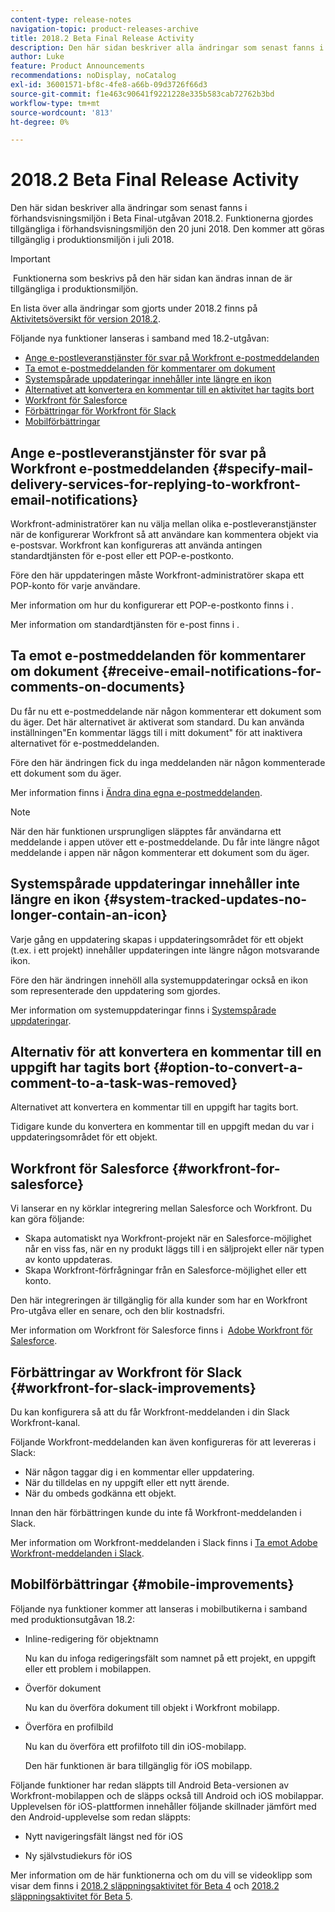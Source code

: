 ```yaml
---
content-type: release-notes
navigation-topic: product-releases-archive
title: 2018.2 Beta Final Release Activity
description: Den här sidan beskriver alla ändringar som senast fanns i förhandsvisningsmiljön i Beta Final-utgåvan 2018.2. Funktionerna gjordes tillgängliga i förhandsvisningsmiljön den 20 juni 2018. Den kommer att göras tillgänglig i produktionsmiljön i juli 2018.
author: Luke
feature: Product Announcements
recommendations: noDisplay, noCatalog
exl-id: 36001571-bf8c-4fe8-a66b-09d3726f66d3
source-git-commit: f1e463c90641f9221228e335b583cab72762b3bd
workflow-type: tm+mt
source-wordcount: '813'
ht-degree: 0%

---
```


# 2018.2 Beta Final Release Activity

Den här sidan beskriver alla ändringar som senast fanns i förhandsvisningsmiljön i Beta Final-utgåvan 2018.2. Funktionerna gjordes tillgängliga i förhandsvisningsmiljön den 20 juni 2018. Den kommer att göras tillgänglig i produktionsmiljön i juli 2018.

>[!IMPORTANT]
>
> Funktionerna som beskrivs på den här sidan kan ändras innan de är tillgängliga i produktionsmiljön.

En lista över alla ändringar som gjorts under 2018.2 finns på  [Aktivitetsöversikt för version 2018.2](../../../../product-announcements/product-releases/quarterly-release-archive/2018.2-release-activity/2018-2-release-activity-overview.md).

Följande nya funktioner lanseras i samband med 18.2-utgåvan:

* [Ange e-postleveranstjänster för svar på Workfront e-postmeddelanden](#specify-mail-delivery-services-for-replying-to-workfront-email-notifications)
* [Ta emot e-postmeddelanden för kommentarer om dokument](#receive-email-notifications-for-comments-on-documents)
* [Systemspårade uppdateringar innehåller inte längre en ikon](#system-tracked-updates-no-longer-contain-an-icon)
* [Alternativet att konvertera en kommentar till en aktivitet har tagits bort](#option-to-convert-a-comment-to-a-task-was-removed)
* [Workfront för Salesforce](#workfront-for-salesforce)
* [Förbättringar för Workfront för Slack](#workfront-for-slack-improvements)
* [Mobilförbättringar](#mobile-improvements)

## Ange e-postleveranstjänster för svar på Workfront e-postmeddelanden {#specify-mail-delivery-services-for-replying-to-workfront-email-notifications}

Workfront-administratörer kan nu välja mellan olika e-postleveranstjänster när de konfigurerar Workfront så att användare kan kommentera objekt via e-postsvar. Workfront kan konfigureras att använda antingen standardtjänsten för e-post eller ett POP-e-postkonto.

Före den här uppdateringen måste Workfront-administratörer skapa ett POP-konto för varje användare. 

Mer information om hur du konfigurerar ett POP-e-postkonto finns i .

Mer information om standardtjänsten för e-post finns i .

## Ta emot e-postmeddelanden för kommentarer om dokument {#receive-email-notifications-for-comments-on-documents}

Du får nu ett e-postmeddelande när någon kommenterar ett dokument som du äger. Det här alternativet är aktiverat som standard. Du kan använda inställningen&quot;En kommentar läggs till i mitt dokument&quot; för att inaktivera alternativet för e-postmeddelanden.

Före den här ändringen fick du inga meddelanden när någon kommenterade ett dokument som du äger. 

Mer information finns i [Ändra dina egna e-postmeddelanden](../../../../workfront-basics/using-notifications/activate-or-deactivate-your-own-event-notifications.md).

>[!NOTE]
>
>När den här funktionen ursprungligen släpptes får användarna ett meddelande i appen utöver ett e-postmeddelande. Du får inte längre något meddelande i appen när någon kommenterar ett dokument som du äger. 

## Systemspårade uppdateringar innehåller inte längre en ikon {#system-tracked-updates-no-longer-contain-an-icon}

Varje gång en uppdatering skapas i uppdateringsområdet för ett objekt (t.ex. i ett projekt) innehåller uppdateringen inte längre någon motsvarande ikon.

Före den här ändringen innehöll alla systemuppdateringar också en ikon som representerade den uppdatering som gjordes.

Mer information om systemuppdateringar finns i [Systemspårade uppdateringar](../../../../administration-and-setup/set-up-workfront/system-tracked-update-feeds/system-tracked-update-feeds.md).

## Alternativ för att konvertera en kommentar till en uppgift har tagits bort {#option-to-convert-a-comment-to-a-task-was-removed}

Alternativet att konvertera en kommentar till en uppgift har tagits bort.

Tidigare kunde du konvertera en kommentar till en uppgift medan du var i uppdateringsområdet för ett objekt.

## Workfront för Salesforce {#workfront-for-salesforce}

Vi lanserar en ny körklar integrering mellan Salesforce och Workfront. Du kan göra följande:

* Skapa automatiskt nya Workfront-projekt när en Salesforce-möjlighet når en viss fas, när en ny produkt läggs till i en säljprojekt eller när typen av konto uppdateras.
* Skapa Workfront-förfrågningar från en Salesforce-möjlighet eller ett konto.

Den här integreringen är tillgänglig för alla kunder som har en Workfront Pro-utgåva eller en senare, och den blir kostnadsfri.

Mer information om Workfront för Salesforce finns i  [Adobe Workfront för Salesforce](../../../../workfront-integrations-and-apps/using-workfront-with-salesforce/workfront-for-salesforce.md).

## Förbättringar av Workfront för Slack {#workfront-for-slack-improvements}

Du kan konfigurera så att du får Workfront-meddelanden i din Slack Workfront-kanal.

Följande Workfront-meddelanden kan även konfigureras för att levereras i Slack:

* När någon taggar dig i en kommentar eller uppdatering.
* När du tilldelas en ny uppgift eller ett nytt ärende.
* När du ombeds godkänna ett objekt.

Innan den här förbättringen kunde du inte få Workfront-meddelanden i Slack.

Mer information om Workfront-meddelanden i Slack finns i [Ta emot Adobe Workfront-meddelanden i Slack](../../../../workfront-integrations-and-apps/using-workfront-with-slack/receive-workfront-notifications-in-slack.md).

## Mobilförbättringar {#mobile-improvements}

Följande nya funktioner kommer att lanseras i mobilbutikerna i samband med produktionsutgåvan 18.2:

* Inline-redigering för objektnamn 

  Nu kan du infoga redigeringsfält som namnet på ett projekt, en uppgift eller ett problem i mobilappen.

* Överför dokument 

  Nu kan du överföra dokument till objekt i Workfront mobilapp.

* Överföra en profilbild 

  Nu kan du överföra ett profilfoto till din iOS-mobilapp.

  Den här funktionen är bara tillgänglig för iOS mobilapp.

Följande funktioner har redan släppts till Android Beta-versionen av Workfront-mobilappen och de släpps också till Android och iOS mobilappar. Upplevelsen för iOS-plattformen innehåller följande skillnader jämfört med den Android-upplevelse som redan släppts:

* Nytt navigeringsfält längst ned för iOS 

* Ny självstudiekurs för iOS 

Mer information om de här funktionerna och om du vill se videoklipp som visar dem finns i [2018.2 släppningsaktivitet för Beta 4](../../../../product-announcements/product-releases/quarterly-release-archive/2018.2-release-activity/2018-2-beta-4-release-activity.md) och [2018.2 släppningsaktivitet för Beta 5](../../../../product-announcements/product-releases/quarterly-release-archive/2018.2-release-activity/2018-2-beta-5-release-activity.md).

